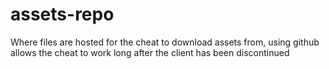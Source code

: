 # assets-repo
Where files are hosted for the cheat to download assets from, using github allows the cheat to work long after the client has been discontinued
